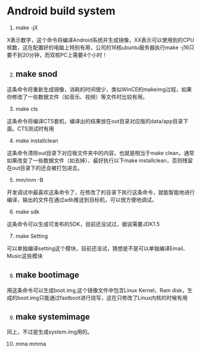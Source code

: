 # Android build system

1. make -jX

  X表示数字，这个命令将编译Android系统并生成镜像，XX表示可以使用到的CPU核数，这在配置好的电脑上特别有用，公司的16核ubuntu服务器执行make -j16只要不到20分钟，而双核PC上需要4个小时！



2. ## make snod

  这条命令将重新生成镜像，消耗的时间很少，类似WinCE的makeimg过程，如果你修改了一些数据文件（如音乐、视频）等文件时比较有用。



3. make cts

  这条命令将编译CTS套机，编译出的结果放在out目录对应版的data/app目录下面。CTS测试时有用



4. make installclean

  这条命令清除out目录下对应板文件夹中的内容，也就是相当于make clean，通常如果改变了一些数据文件（如去掉）、最好执行以下make installclean，否则残留在out目录下的还会被打包进去。



5. mm/mm -B

  开发调试中最喜欢这条命令了，在修改了的目录下执行这条命令，就能智能地进行编译，输出的文件在通过adb推送到目标机，可以很方便地调试。



6. make sdk

  这条命令可以生成可发布的SDK，目前还没试过，据说需要JDK1.5



7. make Setting

  可以单独编译setting这个模块，目前还没试，猜想是不是可以单独编译Email、Music这些模块



8. ## make bootimage

  用这条命令可以生成boot.img,这个镜像文件中包含Linux Kernel，Ram disk，生成的boot.img只能通过fastboot进行烧写，这在只修改了Linux内核的时候有用

 

9. ## make systemimage 

  同上，不过是生成system.img用的。

10. mma mmma

